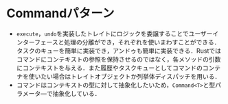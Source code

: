 # Commandパターン

- `execute`，`undo`を実装したトレイトにロジックを委譲することでユーザーインターフェースと処理の分離ができ，それぞれを使いまわすことができる．タスクのキューを簡単に実装でき，アンドゥも簡単に実装できる．Rustではコマンドにコンテキストの参照を保持させるのではなく，各メソッドの引数にコンテキストを与える．また履歴やタスクキューとしてコマンドのコンテナを使いたい場合はトレイトオブジェクトか列挙体ディスパッチを用いる．
- コマンドはコンテキストの型に対して抽象化したいため，`Command<T>`と型パラメータ―で抽象化している．
